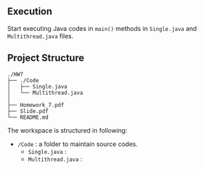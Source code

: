 ## Execution

Start executing Java codes in `main()` methods in `Single.java` and `Multithread.java` files.

## Project Structure

```
./HW7
├── ./Code
│   ├── Single.java
│   └── Multithread.java
│
├── Homework_7.pdf
├── Slide.pdf
└── README.md
```

The workspace is structured in following:

- `/Code` : a folder to maintain source codes.
    - `Single.java` : 
    - `Multithread.java` : 
